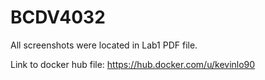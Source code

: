 # BCDV4032
All screenshots were located in Lab1 PDF file.

Link to docker hub file: https://hub.docker.com/u/kevinlo90
